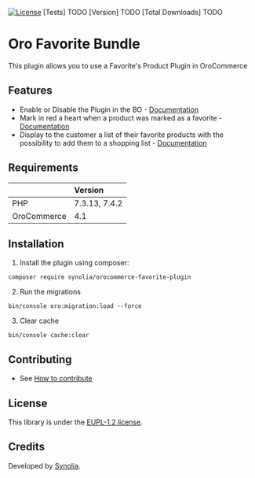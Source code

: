 [![License](https://img.shields.io/packagist/l/synolia/sylius-akeneo-plugin.svg)](LICENCE)
[Tests] TODO
[Version] TODO
[Total Downloads] TODO

# Oro Favorite Bundle
This plugin allows you to use a Favorite's Product Plugin in OroCommerce

## Features

* Enable or Disable the Plugin in the BO - [Documentation](docs/ENABLED.md)
* Mark in red a heart when a product was marked as a favorite - [Documentation](docs/MARK.md)
* Display to the customer a list of their favorite products with the possibility to add them to a shopping list - [Documentation](docs/LIST.md)

## Requirements

| | Version |
| :--- | :--- |
| PHP  | 7.3.13, 7.4.2 |
| OroCommerce | 4.1 |

## Installation

1. Install the plugin using composer:
```shell
composer require synolia/orocommerce-favorite-plugin
```
2. Run the migrations
```shell
bin/console oro:migration:load --force
```
3. Clear cache
```shell
bin/console cache:clear
```

## Contributing

* See [How to contribute](CONTRIBUTING.md)

## License

This library is under the [EUPL-1.2 license](LICENSE).

## Credits

Developed by [Synolia](https://synolia.com/).